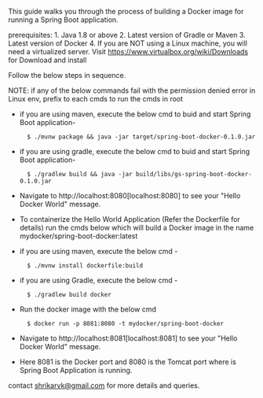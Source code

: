 This guide walks you through the process of building a Docker image for running a Spring Boot application.

prerequisites: 
		1. Java 1.8 or above
		2. Latest version of Gradle or Maven
		3. Latest version of Docker
		4. If you are NOT using a Linux machine, you will need a virtualized server. Visit https://www.virtualbox.org/wiki/Downloads for Download and install

Follow the below steps in sequence.

NOTE: if any of the below commands fail with the permission denied error in Linux env, prefix <sudo> to each cmds to run the cmds in root

- if you are using maven, execute the below cmd to buid and start Spring Boot application-

		$ ./mvnw package && java -jar target/spring-boot-docker-0.1.0.jar

- if you are using gradle, execute the below cmd to buid and start Spring Boot application- 

		$ ./gradlew build && java -jar build/libs/gs-spring-boot-docker-0.1.0.jar

- Navigate to http://localhost:8080[localhost:8080] to see your "Hello Docker World" message.


- To containerize the Hello World Application (Refer the Dockerfile for details) run the cmds below which will build a Docker image in the name mydocker/spring-boot-docker:latest

- if you are using maven, execute the below cmd - 

		$ ./mvnw install dockerfile:build
		
 
- if you are using Gradle, execute the below cmd - 

		$ ./gradlew build docker
	 
- Run the docker image with the below cmd
	
		$ docker run -p 8081:8080 -t mydocker/spring-boot-docker

- Navigate to http://localhost:8081[localhost:8081] to see your "Hello Docker World" message.

- Here 8081 is the Docker port and 8080 is the Tomcat port where is Spring Boot Application is 	running. 


contact shrikarvk@gmail.com for more details and queries. 


			
